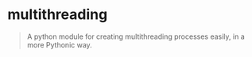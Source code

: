# multithreading

> A python module for creating multithreading processes easily, in a more Pythonic way.

